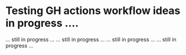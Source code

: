 # Testing GH actions workflow ideas in progress ....

... still in progress ...
... still in progress ...
... still in progress ...
... still in progress ...
